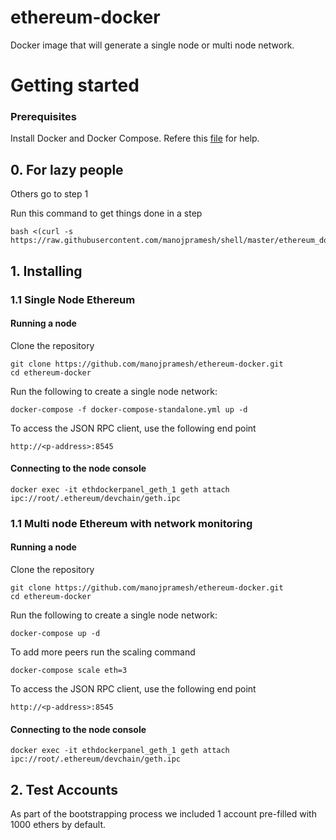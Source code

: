 # ethereum-docker
Docker image that will generate a single node or multi node network.

# Getting started

### Prerequisites

Install Docker and Docker Compose. Refere this [file](https://raw.githubusercontent.com/manojpramesh/shell/master/server_init.sh) for help.

## 0. For lazy people

Others go to step 1

Run this command to get things done in a step

```
bash <(curl -s https://raw.githubusercontent.com/manojpramesh/shell/master/ethereum_docker.sh)
```

## 1. Installing

### 1.1 Single Node Ethereum

#### Running a node

Clone the repository

```
git clone https://github.com/manojpramesh/ethereum-docker.git
cd ethereum-docker
```

Run the following to create a single node network:

```
docker-compose -f docker-compose-standalone.yml up -d
```

To access the JSON RPC client, use the following end point

```
http://<p-address>:8545
```

#### Connecting to the node console

```
docker exec -it ethdockerpanel_geth_1 geth attach ipc://root/.ethereum/devchain/geth.ipc
```

### 1.1 Multi node Ethereum with network monitoring

#### Running a node

Clone the repository

```
git clone https://github.com/manojpramesh/ethereum-docker.git
cd ethereum-docker
```

Run the following to create a single node network:

```
docker-compose up -d
```

To add more peers run the scaling command

```
docker-compose scale eth=3
```

To access the JSON RPC client, use the following end point

```
http://<p-address>:8545
```

#### Connecting to the node console

```
docker exec -it ethdockerpanel_geth_1 geth attach ipc://root/.ethereum/devchain/geth.ipc
```


## 2. Test Accounts 

As part of the bootstrapping process we included 1 account pre-filled with 1000 ethers by default.
